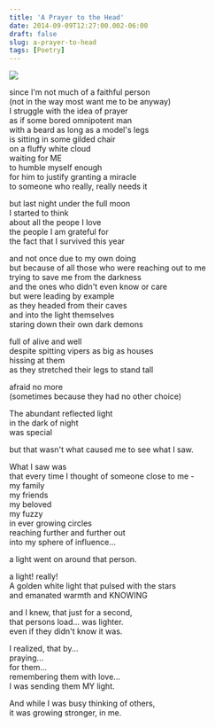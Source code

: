 ```yaml
---
title: 'A Prayer to the Head'
date: 2014-09-09T12:27:00.002-06:00
draft: false
slug: a-prayer-to-head
tags: [Poetry]
---
```


![](/images/blog/legacy/Mountainair%2B(3)%2B(Large).JPG)

  
since I'm not much of a faithful person  
(not in the way most want me to be anyway)  
I struggle with the idea of prayer  
as if some bored omnipotent man  
with a beard as long as a model's legs  
is sitting in some gilded chair  
on a fluffy white cloud  
waiting for ME  
to humble myself enough  
for him to justify granting a miracle  
to someone who really, really needs it  
  
but last night under the full moon  
I started to think   
about all the peope I love  
the people I am grateful for  
the fact that I survived this year  
  
and not once due to my own doing  
but because of all those who were reaching out to me  
trying to save me from the darkness  
and the ones who didn't even know or care  
but were leading by example  
as they headed from their caves  
and into the light themselves  
staring down their own dark demons  
  
full of alive and well  
despite spitting vipers as big as houses  
hissing at them  
as they stretched their legs to stand tall  
  
afraid no more  
(sometimes because they had no other choice)  
  
The abundant reflected light  
in the dark of night  
was special  
  
  
but that wasn't what caused me to see what I saw.  
  
What I saw was  
that every time I thought of someone close to me -   
my family  
my friends  
my beloved  
my fuzzy  
in ever growing circles  
reaching further and further out  
into my sphere of influence...  
  
a light went on around that person.  
  
a light! really!  
A golden white light that pulsed with the stars  
and emanated warmth and KNOWING  
  
and I knew, that just for a second,  
that persons load... was lighter.  
even if they didn't know it was.  
  
I realized, that by...  
praying...  
for them...  
remembering them with love...  
I was sending them MY light.  
  
And while I was busy thinking of others,  
it was growing stronger, in me.